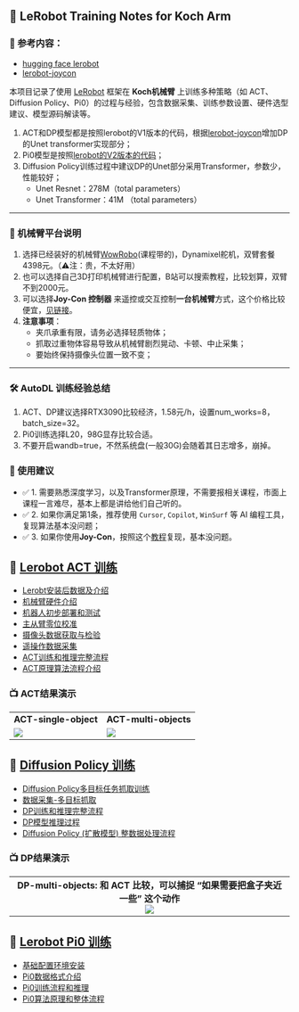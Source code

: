 ## 🦾 LeRobot Training Notes for Koch Arm

### 📁 参考内容：

- [hugging face lerobot](https://github.com/huggingface/lerobot)
- [lerobot-joycon](https://github.com/box2ai-robotics/lerobot-joycon)

本项目记录了使用 [LeRobot](https://github.com/huggingface/lerobot) 框架在 **Koch机械臂** 上训练多种策略（如 ACT、Diffusion Policy、Pi0）的过程与经验，包含数据采集、训练参数设置、硬件选型建议、模型源码解读等。

1. ACT和DP模型都是按照lerobot的V1版本的代码，根据[lerobot-joycon](https://github.com/box2ai-robotics/lerobot-joycon)增加DP的Unet transformer实现部分；
2. Pi0模型是按照[lerobot的V2版本的代码](https://github.com/huggingface/lerobot)；
3. Diffusion Policy训练过程中建议DP的Unet部分采用Transformer，参数少，性能较好；
   - Unet Resnet：278M（total parameters）
   - Unet Transformer：41M （total parameters）

---

### 🧩 机械臂平台说明

1. 选择已经装好的机械臂[WowRobo](https://wowrobo.com/tutorial)(课程带的)，Dynamixel舵机，双臂套餐4398元。（⚠️注：贵，不太好用）
2. 也可以选择自己3D打印机械臂进行配置，B站可以搜索教程，比较划算，双臂不到2000元。
3. 可以选择**Joy-Con 控制器** 来遥控或交互控制**一台机械臂**方式，这个价格比较便宜，[见链接](https://github.com/box2ai-robotics/lerobot-joycon)。
4. **注意事项**：
   - 夹爪承重有限，请务必选择轻质物体；
   - 抓取过重物体容易导致从机械臂剧烈晃动、卡顿、中止采集；
   - 要始终保持摄像头位置一致不变；

---

### 🛠 AutoDL 训练经验总结

1. ACT、DP建议选择RTX3090比较经济，1.58元/h，设置num_works=8，batch_size=32。
2. Pi0训练选择L20，98G显存比较合适。
3. 不要开启wandb=true，不然系统盘(一般30G)会随着其日志增多，崩掉。

### 📎 使用建议

- ✅ 1. 需要熟悉深度学习，以及Transformer原理，不需要报相关课程，市面上课程一言难尽，基本上都是讲给他们自己听的。
- ✅ 2. 如果你满足第1条，推荐使用 `Cursor`, `Copilot`, `WinSurf` 等 AI 编程工具，复现算法基本没问题；
- ✅ 3. 如果你使用**Joy-Con**，按照这个[教程](https://github.com/box2ai-robotics/lerobot-joycon)复现，基本没问题。

## 📄 [Lerobot ACT 训练](lerobot-koch-ACT.md)

- [Lerobt安装后数据及介绍](lerobot-koch-ACT.md#lerobt安装后数据及介绍)
- [机械臂硬件介绍](lerobot-koch-ACT.md#机械臂硬件介绍)
- [机器人初步部署和测试](lerobot-koch-ACT.md#机器人初步部署和测试)
- [主从臂零位校准](lerobot-koch-ACT.md#主从臂零位校准)
- [摄像头数据获取与检验](lerobot-koch-ACT.md#摄像头数据获取与检验)
- [遥操作数据采集](lerobot-koch-ACT.md#遥操作数据采集)
- [ACT训练和推理完整流程](lerobot-koch-ACT.md#act训练和推理完整流程)
- [ACT原理算法流程介绍](lerobot-koch-ACT.md#act原理算法流程介绍)

### 📺 ACT结果演示

<table>
  <tr>
    <td><strong>ACT-single-object</strong></td>
    <td><strong>ACT-multi-objects</strong></td>
  </tr>
  <tr>
    <td><img src="assets/single_object_ACT-ezgif.com-video-to-gif-converter.gif"/></td>
    <td><img src="assets/multi_obj_ACT-ezgif.com-video-to-gif-converter.gif"/></td>
  </tr>
</table>


## 📄 [Diffusion Policy 训练](lerobot-koch-DP.md)

- [Diffusion Policy多目标任务抓取训练](lerobot-koch-DP.md#diffusion-policy多目标任务抓取训练)
- [数据采集-多目标抓取](lerobot-koch-DP.md#数据采集-多目标抓取)
- [DP训练和推理完整流程](lerobot-koch-DP.md#dp训练和推理完整流程)
- [DP模型推理过程](lerobot-koch-DP.md#dp模型推理过程)
- [Diffusion Policy (扩散模型) 整数据处理流程](lerobot-koch-DP.md#diffusion-policy-扩散模型-整数据处理流程)

### 📺 DP结果演示

<table>
  <tr>
    <td style="text-align: center;">
      <strong>DP-multi-objects: 和 ACT 比较，可以捕捉 “如果需要把盒子夹近一些” 这个动作</strong><br>
      <img src="assets/multi_obj_DP-ezgif.com-video-to-gif-converter.gif" />
    </td>
  </tr>
</table>



## 📄 [Lerobot Pi0 训练](lerobot-koch-Pi.md)

- [基础配置环境安装](lerobot-koch-Pi0.md#基础配置环境安装)
- [Pi0数据格式介绍](lerobot-koch-Pi0.md#pi0数据格式介绍)
- [Pi0训练流程和推理](lerobot-koch-Pi0.md#pi0训练流程和推理)
- [Pi0算法原理和整体流程](lerobot-koch-Pi0.md#pi0算法原理和整体流程)
